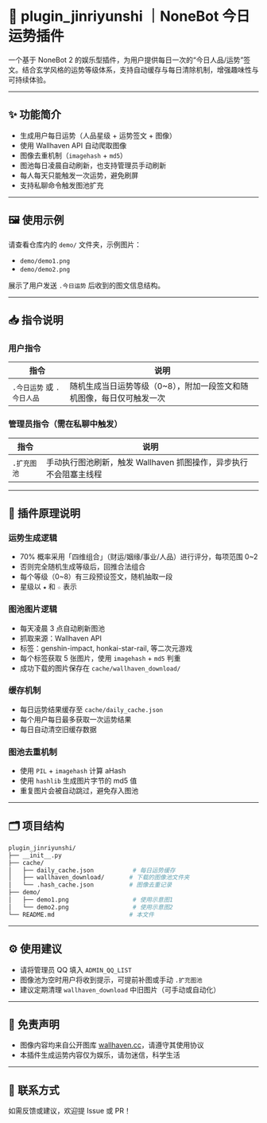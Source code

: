 # 📜 plugin_jinriyunshi ｜NoneBot 今日运势插件

一个基于 NoneBot 2 的娱乐型插件，为用户提供每日一次的“今日人品/运势”签文。结合玄学风格的运势等级体系，支持自动缓存与每日清除机制，增强趣味性与可持续体验。

---

## ✨ 功能简介

- 生成用户每日运势（人品星级 + 运势签文 + 图像）
- 使用 Wallhaven API 自动爬取图像
- 图像去重机制（`imagehash` + `md5`）
- 图池每日凌晨自动刷新，也支持管理员手动刷新
- 每人每天只能触发一次运势，避免刷屏
- 支持私聊命令触发图池扩充

---

## 🖼 使用示例

请查看仓库内的 `demo/` 文件夹，示例图片：

- `demo/demo1.png`
- `demo/demo2.png`

展示了用户发送 `.今日运势` 后收到的图文信息结构。

---

## 📥 指令说明

### 用户指令

| 指令 | 说明 |
|------|------|
| `.今日运势` 或 `.今日人品` | 随机生成当日运势等级（0~8），附加一段签文和随机图像，每日仅可触发一次 |

### 管理员指令（需在私聊中触发）

| 指令 | 说明 |
|------|------|
| `.扩充图池` | 手动执行图池刷新，触发 Wallhaven 抓图操作，异步执行不会阻塞主线程 |

---

## 🧠 插件原理说明

### 运势生成逻辑

- 70% 概率采用「四维组合」（财运/姻缘/事业/人品）进行评分，每项范围 0~2
- 否则完全随机生成等级后，回推合法组合
- 每个等级（0~8）有三段预设签文，随机抽取一段
- 星级以 `★` 和 `☆` 表示

### 图池图片逻辑

- 每天凌晨 3 点自动刷新图池
- 抓取来源：Wallhaven API
- 标签：genshin-impact, honkai-star-rail, 等二次元游戏
- 每个标签获取 5 张图片，使用 `imagehash` + `md5` 判重
- 成功下载的图片保存在 `cache/wallhaven_download/`

### 缓存机制

- 每日运势结果缓存至 `cache/daily_cache.json`
- 每个用户每日最多获取一次运势结果
- 每日自动清空旧缓存数据

### 图池去重机制

- 使用 `PIL` + `imagehash` 计算 aHash
- 使用 `hashlib` 生成图片字节的 md5 值
- 重复图片会被自动跳过，避免存入图池

---

## 🗂 项目结构

```bash
plugin_jinriyunshi/
├── __init__.py
├── cache/
│   ├── daily_cache.json           # 每日运势缓存
│   ├── wallhaven_download/       # 下载的图像池文件夹
│   └── .hash_cache.json          # 图像去重记录
├── demo/
│   ├── demo1.png                  # 使用示意图1
│   └── demo2.png                  # 使用示意图2
└── README.md                     # 本文件
```

---

## ⚙ 使用建议

- 请将管理员 QQ 填入 `ADMIN_QQ_LIST`
- 图像池为空时用户将收到提示，可提前补图或手动 `.扩充图池`
- 建议定期清理 `wallhaven_download` 中旧图片（可手动或自动化）

---

## 📌 免责声明

- 图像内容均来自公开图库 [wallhaven.cc](https://wallhaven.cc)，请遵守其使用协议
- 本插件生成运势内容仅为娱乐，请勿迷信，科学生活

---

## 📮 联系方式

如需反馈或建议，欢迎提 Issue 或 PR！
